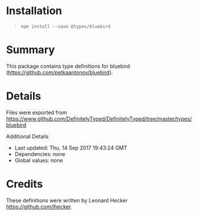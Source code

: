 # Installation
> `npm install --save @types/bluebird`

# Summary
This package contains type definitions for bluebird (https://github.com/petkaantonov/bluebird).

# Details
Files were exported from https://www.github.com/DefinitelyTyped/DefinitelyTyped/tree/master/types/bluebird

Additional Details
 * Last updated: Thu, 14 Sep 2017 19:43:24 GMT
 * Dependencies: none
 * Global values: none

# Credits
These definitions were written by Leonard Hecker <https://github.com/lhecker>.
